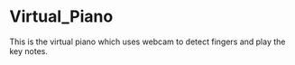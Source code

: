 # Virtual_Piano
This is the virtual piano which uses webcam to detect fingers and play the key notes.
